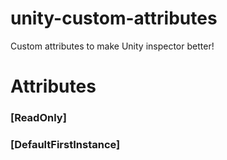 # unity-custom-attributes
Custom attributes to make Unity inspector better!

# Attributes
### [ReadOnly]
### [DefaultFirstInstance]
